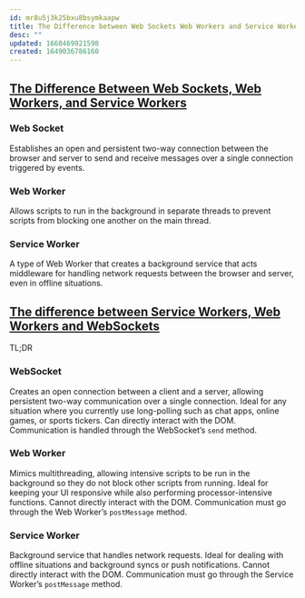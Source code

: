 ```yaml
---
id: mr8u5j3k25bxu8bsymkaapw
title: The Difference between Web Sockets Web Workers and Service Workers
desc: ""
updated: 1668469921598
created: 1649036786160
---
```


## [The Difference Between Web Sockets, Web Workers, and Service Workers](https://css-tricks.com/the-difference-between-web-sockets-web-workers-and-service-workers/)

### Web Socket

Establishes an open and persistent two-way connection between the browser and server to send and receive messages over a single connection triggered by events.

### Web Worker

Allows scripts to run in the background in separate threads to prevent scripts from blocking one another on the main thread.

### Service Worker

A type of Web Worker that creates a background service that acts middleware for handling network requests between the browser and server, even in offline situations.

## [The difference between Service Workers, Web Workers and WebSockets](https://aarontgrogg.com/blog/2015/07/20/the-difference-between-service-workers-web-workers-and-websockets/)

TL;DR

### WebSocket

Creates an open connection between a client and a server, allowing persistent two-way communication over a single connection. Ideal for any situation where you currently use long-polling such as chat apps, online games, or sports tickers. Can directly interact with the DOM. Communication is handled through the WebSocket’s `send` method.

### Web Worker

Mimics multithreading, allowing intensive scripts to be run in the background so they do not block other scripts from running. Ideal for keeping your UI responsive while also performing processor-intensive functions. Cannot directly interact with the DOM. Communication must go through the Web Worker’s `postMessage` method.

### Service Worker

Background service that handles network requests. Ideal for dealing with offline situations and background syncs or push notifications. Cannot directly interact with the DOM. Communication must go through the Service Worker’s `postMessage` method.
